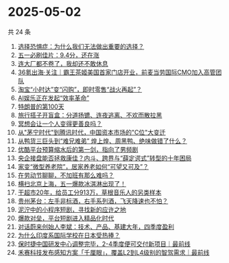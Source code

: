 # 2025-05-02

共 24 条

<!-- BEGIN 36KR -->
<!-- 最后更新时间 2025-05-02 06:15:23 +0800 -->
1. [选择恐惧症：为什么我们无法做出重要的选择？](https://36kr.com/p/3240207360753288)
1. [五一必刷佳片：9.4分，还在涨](https://36kr.com/p/3273287764730248)
1. [连大厂都不卷了，我却还不敢休息](https://36kr.com/p/3273361430323335)
1. [36氪出海·关注｜霸王茶姬美国首家门店开业，前麦当劳国际CMO加入高管团队](https://36kr.com/p/3273352771903881)
1. [淘宝“小时达”变“闪购”，即时零售“战火再起”？](https://36kr.com/p/3272759747027072)
1. [AI娱乐正在发起“效率革命”](https://36kr.com/p/3272669783302272)
1. [特朗普的第100天](https://36kr.com/p/3272702716682627)
1. [旅行搭子开盲盒：分道扬镳、连夜逃离、不欢而散拉黑](https://36kr.com/p/3272608739926151)
1. [冥想会让一个人变得更善良吗？](https://36kr.com/p/3243007282019970)
1. [从"茅宁时代"到腾讯时代，中国资本市场的"C位"大变迁](https://36kr.com/p/3272593238091265)
1. [从鸭货三巨头到“难兄难弟” 煌上煌、周黑鸭、绝味做错了什么？](https://36kr.com/p/3273363843261957)
1. [优酷平台预算缩水后的第一剑，指向了男频剧](https://36kr.com/p/3273356054980100)
1. [央企接盘能否拯救康佳？内斗、跨界与“薛定谔式”转型的十年困局](https://36kr.com/p/3272676080150016)
1. [家变“微型养老院”，居家养老如何“可望又可及”？](https://36kr.com/p/3273416668373126)
1. [在劳动节聊聊，不加班有那么难吗？](https://36kr.com/p/3273414345072775)
1. [横扫北京上海，五一爆款冰淇淋出现了！](https://36kr.com/p/3273375832859009)
1. [干超市20年，给员工分913万，草根音乐人的另类样本](https://36kr.com/p/3272671971697030)
1. [贵州茅台：左手非标酒，右手系列酒，飞天降速也不怕？](https://36kr.com/p/3273394763227526)
1. [泥泞中的小程序短剧，寻找新的应许之地](https://36kr.com/p/3272797044483591)
1. [爆款对垒，平台短剧进入精品化时代](https://36kr.com/p/3272648639783305)
1. [对话蔚来创始人李斌：技术、产品、基建大年，四季度盈利](https://36kr.com/p/3273291500576897)
1. [为什么印度系国际学校在日本受热捧？](https://36kr.com/p/3273321213780101)
1. [保时捷中国研发中心调整完毕，2-4季度便可交付新项目｜最前线](https://36kr.com/p/3213470658055305)
1. [禾赛科技发布感知方案「千厘眼」，覆盖L2到L4级别的智驾需求｜最前线](https://36kr.com/p/3261061655969923)
<!-- END 36KR -->